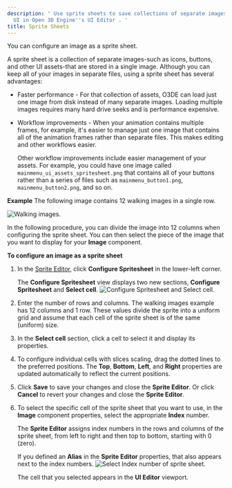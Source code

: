 ```yaml
---
description: ' Use sprite sheets to save collections of separate images for your game
  UI in Open 3D Engine''s UI Editor . '
title: Sprite Sheets
---
```


You can configure an image as a sprite sheet.

A sprite sheet is a collection of separate images-such as icons, buttons, and other UI assets-that are stored in a single image. Although you can keep all of your images in separate files, using a sprite sheet has several advantages:
+ Faster performance - For that collection of assets, O3DE can load just one image from disk instead of many separate images. Loading multiple images requires many hard drive seeks and is performance expensive.
+ Workflow improvements - When your animation contains multiple frames, for example, it's easier to manage just one image that contains all of the animation frames rather than separate files. This makes editing and other workflows easier.

  Other workflow improvements include easier management of your assets. For example, you could have one image called `mainmenu_ui_assets_spritesheet.png` that contains all of your buttons rather than a series of files such as `mainmenu_button1.png`, `mainmenu_button2.png`, and so on.

**Example**
The following image contains 12 walking images in a single row.

![Walking images.](/images/user-guide/game_ui_editor/ui-editor-component-sprite-sheets-walking.png)

In the following procedure, you can divide the image into 12 columns when configuring the sprite sheet. You can then select the piece of the image that you want to display for your **Image** component.

**To configure an image as a sprite sheet**

1. In the [Sprite Editor](/docs/user-guide/interactivity/user-interface/editor/sprite-editor), click **Configure Spritesheet** in the lower-left corner.

   The **Configure Spritesheet** view displays two new sections, **Configure Spritesheet** and **Select cell**.
![Configure Spritesheet and Select cell.](/images/user-guide/game_ui_editor/ui-editor-component-sprite-sheets-1.png)

1. Enter the number of rows and columns. The walking images example has 12 columns and 1 row. These values divide the sprite into a uniform grid and assume that each cell of the sprite sheet is of the same (uniform) size.

1. In the **Select cell** section, click a cell to select it and display its properties.

1. To configure individual cells with slices scaling, drag the dotted lines to the preferred positions. The **Top**, **Bottom**, **Left**, and **Right** properties are updated automatically to reflect the current positions.

1. Click **Save** to save your changes and close the **Sprite Editor**. Or click **Cancel** to revert your changes and close the **Sprite Editor**.

1. To select the specific cell of the sprite sheet that you want to use, in the **Image** component properties, select the appropriate **Index** number.

   The **Sprite Editor** assigns index numbers in the rows and columns of the sprite sheet, from left to right and then top to bottom, starting with 0 (zero).

   If you defined an **Alias** in the **Sprite Editor** properties, that also appears next to the index numbers.
![Select Index number of sprite sheet.](/images/user-guide/game_ui_editor/ui-editor-component-sprite-sheets-2.png)

   The cell that you selected appears in the **UI Editor** viewport.
